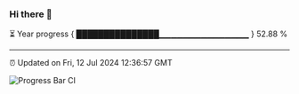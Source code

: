 ### Hi there 👋

⏳ Year progress { ███████████████▁▁▁▁▁▁▁▁▁▁▁▁▁▁▁ } 52.88 %

---

⏰ Updated on Fri, 12 Jul 2024 12:36:57 GMT

![Progress Bar CI](https://github.com/ZhaoGui/ZhaoGui/workflows/Progress%20Bar%20CI/badge.svg)
